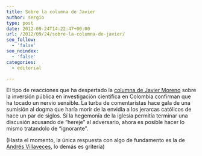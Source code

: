 ```yaml
---
title: Sobre la columna de Javier
author: sergio
type: post
date: 2012-09-24T14:22:47+00:00
url: /2012/09/24/sobre-la-columna-de-javier/
seo_follow:
  - 'false'
seo_noindex:
  - 'false'
categories:
  - editorial

---
```

El tipo de reacciones que ha despertado la [columna de Javier Moreno][1] sobre la inversión pública en investigación científica en Colombia confirman que ha tocado un nervio sensible. La turba de comentaristas hace gala de una sumisión al dogma que haría morir de la envidia a los jerarcas católicos de hace un par de siglos. Sí la hegemonía de la iglesia permitía terminar una discusión acusando de &#8220;hereje&#8221; al adversario, ahora es posible hacer lo mismo tratandolo de &#8220;ignorante&#8221;.

(Hasta el momento, la única respuesta con algo de fundamento es la de [Andrés Villaveces][2], lo demás es gritería)

 [1]: http://www.elespectador.com/opinion/columna-376789-especulacion-cientifica
 [2]: http://andresvillaveces.tumblr.com/post/32179395463/sobre-la-columna-de-javier-moreno